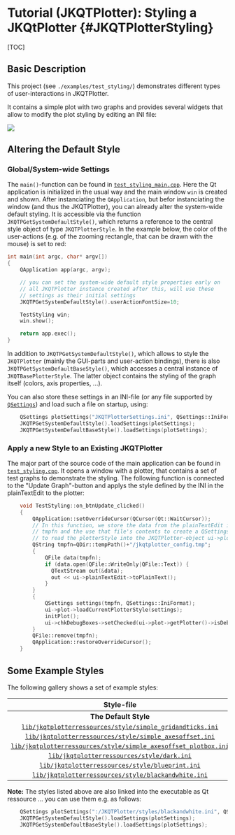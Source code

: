 # Tutorial (JKQTPlotter): Styling a JKQtPlotter {#JKQTPlotterStyling}
 
[TOC]
 
## Basic Description
This project (see `./examples/test_styling/`) demonstrates different types of user-interactions in JKQTPlotter.

It contains a simple plot with two graphs and provides several widgets that allow to modify the plot styling by editing an INI file:

![](https://raw.githubusercontent.com/jkriege2/JKQtPlotter/master/screenshots/test_styling.png)


## Altering the Default Style

### Global/System-wide Settings
The `main()`-function can be found in  [`test_styling_main.cpp`](https://github.com/jkriege2/JKQtPlotter/tree/master/examples/test_styling/test_styling_main.cpp). Here the Qt application  is initialized in the usual way and the main window `win` is created and shown. After instanciating the `QApplication`, but befor instanciating the window (and thus the JKQTPlotter), you can already alter the system-wide default styling. It is accessible via the function `JKQTPGetSystemDefaultStyle()`, which returns a reference to the central style object of type `JKQTPlotterStyle`. In the example below, the color of the user-actions (e.g. of the zooming rectangle, that can be drawn with the mouse) is set to red:

```.cpp
int main(int argc, char* argv[])
{
    QApplication app(argc, argv);

    // you can set the system-wide default style properties early on
    // all JKQTPlotter instance created after this, will use these
    // settings as their initial settings
    JKQTPGetSystemDefaultStyle().userActionFontSize=10;

    TestStyling win;
    win.show();

    return app.exec();
}
```

In addition to `JKQTPGetSystemDefaultStyle()`, which allows to style the `JKQTPlotter` (mainly the GUI-parts and user-action bindings), there is also `JKQTPGetSystemDefaultBaseStyle()`, which accesses a central instance of `JKQTBasePlotterStyle`. The latter object contains the styling of the graph itself (colors, axis properties, ...).

You can also store these settings in an INI-file (or any file supported by [`QSettings`](http://doc.qt.io/qt-5/qsettings.html)) and load such a file on startup, using:
```.cpp
	QSettings plotSettings("JKQTPlotterSettings.ini", QSettings::IniFormat);;
    JKQTPGetSystemDefaultStyle().loadSettings(plotSettings);
    JKQTPGetSystemDefaultBaseStyle().loadSettings(plotSettings);
```

### Apply a new Style to an Existing JKQTPlotter

The major part of the source code of the main application can be found in  [`test_styling.cpp`](https://github.com/jkriege2/JKQtPlotter/tree/master/examples/test_styling/test_styling.cpp). It opens a window with a plotter, that contains a set of test graphs to demonstrate the styling. The following function is connected to the "Update Graph"-button and applys the style defined by the INI in the plainTextEdit to the plotter:
```.cpp
    void TestStyling::on_btnUpdate_clicked()
    {
        QApplication::setOverrideCursor(QCursor(Qt::WaitCursor));
        // In this function, we store the data from the plainTextEdit into a temporary file
        // tmpfn and the use that file's contents to create a QSettings object, which is used
        // to read the plotterStyle into the JKQTPlotter-object ui->plot (using loadCurrentPlotterStyle(settings) )
        QString tmpfn=QDir::tempPath()+"/jkqtplotter_config.tmp";
        {
            QFile data(tmpfn);
            if (data.open(QFile::WriteOnly|QFile::Text)) {
              QTextStream out(&data);
              out << ui->plainTextEdit->toPlainText();
            }
        }
        {
            QSettings settings(tmpfn, QSettings::IniFormat);
            ui->plot->loadCurrentPlotterStyle(settings);
            initPlot();
            ui->chkDebugBoxes->setChecked(ui->plot->getPlotter()->isDebugShowRegionBoxesEnabled());
        }
        QFile::remove(tmpfn);
        QApplication::restoreOverrideCursor();
    }
```


## Some Example Styles
The following gallery shows a set of example styles:



| Style-file    | Screenshot    |
|:-------------:| ------------- | 
| <b> The Default Style </b> | ![](https://raw.githubusercontent.com/jkriege2/JKQtPlotter/master/screenshots/style_default.png) |
| [`lib/jkqtplotterressources/style/simple_gridandticks.ini`](https://github.com/jkriege2/JKQtPlotter/tree/master/lib/jkqtplotterressources/styles/simple_gridandticks.ini) | ![](https://raw.githubusercontent.com/jkriege2/JKQtPlotter/master/screenshots/style_simple_axesoffset_plotbox.png) |
| [`lib/jkqtplotterressources/style/simple_axesoffset.ini`](https://github.com/jkriege2/JKQtPlotter/tree/master/lib/jkqtplotterressources/styles/simple_axesoffset.ini) | ![](https://raw.githubusercontent.com/jkriege2/JKQtPlotter/master/screenshots/style_simple_axesoffset.png) |
| [`lib/jkqtplotterressources/style/simple_axesoffset_plotbox.ini`](https://github.com/jkriege2/JKQtPlotter/tree/master/lib/jkqtplotterressources/styles/simple_axesoffset_plotbox.ini) | ![](https://raw.githubusercontent.com/jkriege2/JKQtPlotter/master/screenshots/style_simple_axesoffset_plotbox.png) |
| [`lib/jkqtplotterressources/style/dark.ini`](https://github.com/jkriege2/JKQtPlotter/tree/master/lib/jkqtplotterressources/styles/dark.ini) | ![](https://raw.githubusercontent.com/jkriege2/JKQtPlotter/master/screenshots/style_dark.png) |
| [`lib/jkqtplotterressources/style/blueprint.ini`](https://github.com/jkriege2/JKQtPlotter/tree/master/lib/jkqtplotterressources/styles/blueprint.ini) | ![](https://raw.githubusercontent.com/jkriege2/JKQtPlotter/master/screenshots/style_blueprint.png) |
| [`lib/jkqtplotterressources/style/blackandwhite.ini`](https://github.com/jkriege2/JKQtPlotter/tree/master/lib/jkqtplotterressources/styles/blackandwhite.ini) | ![](https://raw.githubusercontent.com/jkriege2/JKQtPlotter/master/screenshots/style_blackandwhite.png) |


<b>Note:</b> The styles listed above are also linked into the executable as Qt ressource ... you can use them e.g. as follows:
```.cpp
	QSettings plotSettings(":/JKQTPlotter/styles/blackandwhite.ini", QSettings::IniFormat);;
    JKQTPGetSystemDefaultStyle().loadSettings(plotSettings);
    JKQTPGetSystemDefaultBaseStyle().loadSettings(plotSettings);
```
